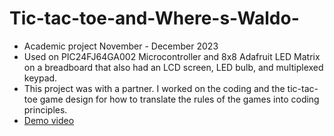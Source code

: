 # Tic-tac-toe-and-Where-s-Waldo-
- Academic project November - December 2023
- Used on PIC24FJ64GA002 Microcontroller and 8x8 Adafruit LED Matrix on a breadboard that also had an LCD screen, LED bulb, and multiplexed keypad.
- This project was with a partner. I worked on the coding and the tic-tac-toe game design for how to translate the rules of the games into coding principles.
- [Demo video](https://drive.google.com/file/d/17tVjQhrASsat3Mwmlqx4uSJ6tJvII5MI/view?usp=sharing)
